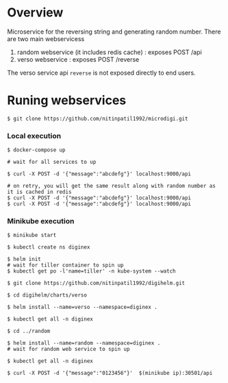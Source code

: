 # Overview
Microservice for the reversing string and generating random number.
There are two main webservicess

1. random webservice (it includes redis cache) : exposes POST /api 
2. verso webservice : exposes POST /reverse 

The verso service api `reverse` is not exposed directly to end users.

# Runing webservices

```
$ git clone https://github.com/nitinpatil1992/microdigi.git
```

### Local execution

```
$ docker-compose up 

# wait for all services to up

$ curl -X POST -d '{"message":"abcdefg"}' localhost:9000/api

# on retry, you will get the same result along with random number as it is cached in redis 
$ curl -X POST -d '{"message":"abcdefg"}' localhost:9000/api
$ curl -X POST -d '{"message":"abcdefg"}' localhost:9000/api

```

### Minikube execution

```
$ minikube start

$ kubectl create ns diginex

$ helm init
# wait for tiller container to spin up 
$ kubectl get po -l'name=tiller' -n kube-system --watch

$ git clone https://github.com/nitinpatil1992/digihelm.git

$ cd digihelm/charts/verso

$ helm install --name=verso --namespace=diginex .

$ kubectl get all -n diginex

$ cd ../random

$ helm install --name=random --namespace=diginex .
# wait for random web service to spin up

$ kubectl get all -n diginex

$ curl -X POST -d '{"message":"0123456"}'  $(minikube ip):30501/api
```
